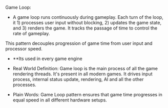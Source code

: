 <!-- Game Loop -->
Game Loop:

- A game loop runs continuously during gameplay. Each turn of the loop, it 1) processes user input without blocking, 2) updates the game state, and 3) renders the game. It tracks the passage of time to control the rate of gameplay.

This pattern decouples progression of game time from user input and processor speed.

- **Its used in every game engine

- Real World Definition: Game loop is the main process of all the game rendering threads. It's present in all modern games. It drives input process, internal status update, rendering, AI and all the other processes.

- Plain Words: Game Loop pattern ensures that game time progresses in equal speed in all different hardware setups.

<!-- TODO: Left off at 22:00 -->
